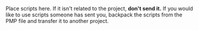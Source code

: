Place scripts here. If it isn't related to the project, **don't send it.** If you would like to use scripts someone has sent you, backpack the scripts from the PMP file and transfer it to another project.
